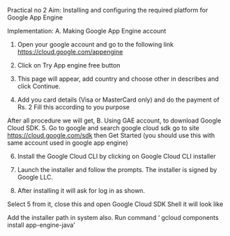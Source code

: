 Practical no 2
Aim: Installing and configuring the required platform for Google App Engine 
 
Implementation: 
A. Making Google App Engine account 
1.	Open your google account and go to the following link https://cloud.google.com/appengine 
2.	Click on Try App engine free button 
 
3.	This page will appear, add country and choose other in describes and click Continue. 
 
4.	Add you card details (Visa or MasterCard only) and do the payment of Rs. 2  Fill this according to you purpose 
 
After all procedure we will get, 
B. Using GAE account, to download Google Cloud SDK. 
5.	Go to google and search google cloud sdk  go to site https://cloud.google.com/sdk then 
Get Started (you should use this with same account used in google app engine) 
 
6.	Install the Google Cloud CLI by  clicking on Google Cloud CLI installer 
 
7.	Launch the installer and follow the prompts. The installer is signed by Google LLC. 
8.	After installing it will ask for log in as shown. 
 
Select  5 from it, close this and open Google Cloud SDK Shell it will look like  
 
Add the installer path in system also. 
	Run command ‘ gcloud components install app-engine-java’ 
 	 

 
